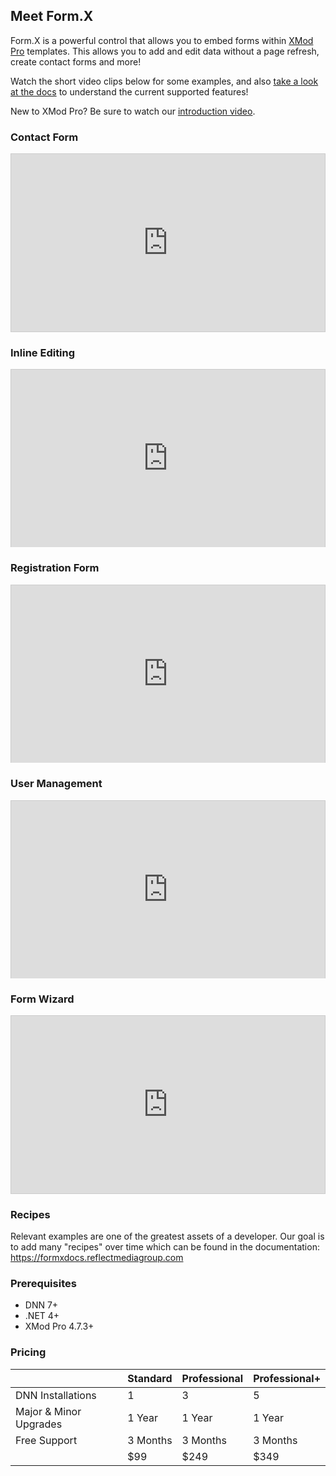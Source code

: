 ## Meet Form.X

Form.X is a powerful control that allows you to embed forms within <a href="http://store.dnnsoftware.com/home/product-details/xmod-pro-47-dnns-most-powerful-form-builder-since-2004/r/02a046e294934ad2809c" target="_blank">XMod Pro</a> templates. This allows you to add and edit data without a page refresh, create contact forms and more!

Watch the short video clips below for some examples, and also <a href="https://formxdocs.reflectmediagroup.com" target="_blank">take a look at the docs</a> to understand the current supported features!

New to XMod Pro? Be sure to watch our <a href="https://discoverxmodpro.com" target="_blank">introduction video</a>.

### Contact Form

<div style="padding:56.25% 0 0 0;position:relative;border: 1px solid #ccc;"><iframe src="https://player.vimeo.com/video/297567919?loop=1&title=0&byline=0&portrait=0" style="position:absolute;top:0;left:0;width:100%;height:100%;" frameborder="0" webkitallowfullscreen mozallowfullscreen allowfullscreen></iframe></div><script src="https://player.vimeo.com/api/player.js"></script>

### Inline Editing

<div style="padding:56.25% 0 0 0;position:relative;border: 1px solid #ccc;"><iframe src="https://player.vimeo.com/video/297567926?loop=1&title=0&byline=0&portrait=0" style="position:absolute;top:0;left:0;width:100%;height:100%;" frameborder="0" webkitallowfullscreen mozallowfullscreen allowfullscreen></iframe></div><script src="https://player.vimeo.com/api/player.js"></script>

### Registration Form

<div style="padding:56.25% 0 0 0;position:relative;border: 1px solid #ccc;"><iframe src="https://player.vimeo.com/video/297590173?loop=1&title=0&byline=0&portrait=0" style="position:absolute;top:0;left:0;width:100%;height:100%;" frameborder="0" webkitallowfullscreen mozallowfullscreen allowfullscreen></iframe></div><script src="https://player.vimeo.com/api/player.js"></script>

### User Management

<div style="padding:56.25% 0 0 0;position:relative;border: 1px solid #ccc;"><iframe src="https://player.vimeo.com/video/297591294?loop=1&title=0&byline=0&portrait=0" style="position:absolute;top:0;left:0;width:100%;height:100%;" frameborder="0" webkitallowfullscreen mozallowfullscreen allowfullscreen></iframe></div><script src="https://player.vimeo.com/api/player.js"></script>

### Form Wizard

<div style="padding:56.25% 0 0 0;position:relative;border: 1px solid #ccc;"><iframe src="https://player.vimeo.com/video/297593220?loop=1&title=0&byline=0&portrait=0" style="position:absolute;top:0;left:0;width:100%;height:100%;" frameborder="0" webkitallowfullscreen mozallowfullscreen allowfullscreen></iframe></div><script src="https://player.vimeo.com/api/player.js"></script>

### Recipes

Relevant examples are one of the greatest assets of a developer. Our goal is to add many "recipes" over time which can
be found in the documentation: <a href="https://formxdocs.reflectmediagroup.com" target="_blank">https://formxdocs.reflectmediagroup.com</a>

### Prerequisites

- DNN 7+
- .NET 4+
- XMod Pro 4.7.3+


### Pricing

<div class="table"></div>

| | Standard | Professional | Professional+ |
| --------- | ------------ | ---------- | ------ |
| DNN Installations | 1 | 3 | 5 |
| Major & Minor Upgrades | 1 Year | 1 Year | 1 Year |
| Free Support | 3 Months | 3 Months | 3 Months |
|| $99 | $249 | $349 |

